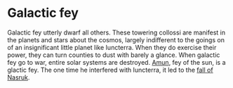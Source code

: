 # Galactic fey

Galactic fey utterly dwarf all others. These towering collossi are manifest in the planets and stars about the cosmos, largely indifferent to the goings on of an insignificant little planet like Iuncterra. When they do exercise their power, they can turn counties to dust with barely a glance. When galactic fey go to war, entire solar systems are destroyed. [Amun](/cosmology/fey/galactic_fey/amun.md), fey of the sun, is a glactic fey. The one time he interfered with Iuncterra, it led to the [fall of Nasruk](/stories/fall_of_nasruk.md).